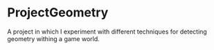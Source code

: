# ProjectGeometry
 A project in which I experiment with different techniques for detecting geometry withing a game world.
